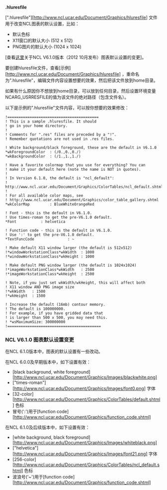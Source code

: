 **.hluresfile**

[".hluresfile"][http://www.ncl.ucar.edu/Document/Graphics/hluresfile] 文件用于改变NCL图表的默认设置，比如：

* 默认色标
* X11窗口的默认大小 (512 x 512)
* PNG图片的默认大小 (1024 x 1024)

[查看[这里](#jump)关于NCL V6.1.0版本（2012 10月发布）图表默认设置的变更]。

要创建hluresfile文件，查看[示例][http://www.ncl.ucar.edu/Document/Graphics/hluresfile] ，重命名为".hluresfile"，编辑文件内容设置想要的效果，然后把该文件放到home目录。

如果有什么原因你不想放到home目录，可以放到任何目录，然后设置环境变量NCARG_USRRESFILE的值为该文件的绝对路径（包含文件名）。

以下是示例的".hluresfile"文件内容，可以按你想要的效果修改：

```
!=========================================
! This is a sample .hluresfile. It should
! go in your home directory.
!
! Comments for ".res" files are preceded by a "!".
! Remember quotations are not used in .res files.

! White background/black foreground, these are the default in V6.1.0
*wkForegroundColor  : (/0.,0.,0./)
*wkBackgroundColor  : (/1.,1.,1./)

! Have a favorite colormap that you use for everything? You can
! make it your default here (note the name is NOT in quotes).
!
! In Version 6.1.0, the default is "ncl_default":
! http://www.ncl.ucar.edu/Document/Graphics/ColorTables/ncl_default.shtml
!
! For all available color maps, see 
! http://www.ncl.ucar.edu/Document/Graphics/color_table_gallery.shtml
*wkColorMap         : BlueWhiteOrangeRed

! Font - this is the default in V6.1.0. 
! Use times-roman to get the pre-V6.1.0 default.
*Font           : helvetica 

! Function code - this is the default in V6.1.0. 
! Use ':' to get the pre-V6.1.0 default.
*TextFuncCode               : ~     
 
! Make default X11 window larger (the default is 512x512)
!*windowWorkstationClass*wkWidth  : 1000
!*windowWorkstationClass*wkHeight : 1000

! Make default PNG window larger (the default is 1024x1024)
!*imageWorkstationClass*wkWidth   : 2500
!*imageWorkstationClass*wkHeight  : 2500

! Note, if you just set wkWidth/wkHeight, this will affect both
! X11 window AND PNG image size
!*wkWidth   : 1500
!*wkHeight  : 1500

! Increase the default (16mb) contour memory.
! The default is 100000000.
! For example, if you have gridded data that
! is larger than 500 x 500, you may need this.
! *wsMaximumSize: 300000000
!==========================================
```

### <a id="jump"></a>

### **NCL V6.1.0 图表默认设置变更**

在NCL 6.1.0版本中，图表的默认设置有一些改动。

在NCL 6.0.0及早期版本中，如下设置有效：

* [black background, white foreground][http://www.ncl.ucar.edu/Document/Graphics/Images/blackwhite.png]
* ["times-roman"][http://www.ncl.ucar.edu/Document/Graphics/Images/font0.png] 字体
* [32-color][http://www.ncl.ucar.edu/Document/Graphics/ColorTables/default.shtml] 色标
* 冒号(':')用于[function code][http://www.ncl.ucar.edu/Document/Graphics/function_code.shtml]

在NCL 6.1.0及后续版本中，如下设置有效：

* [white background, black foreground][http://www.ncl.ucar.edu/Document/Graphics/Images/whiteblack.png]
* ["helvetica"][http://www.ncl.ucar.edu/Document/Graphics/Images/font21.png] 字体
* [256-color][http://www.ncl.ucar.edu/Document/Graphics/ColorTables/ncl_default.shtml] 色标
* 波浪号('~')用于[function code][http://www.ncl.ucar.edu/Document/Graphics/function_code.shtml]